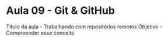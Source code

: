 # Aula 09 - Git & GitHub

Título da aula - Trabalhando com repositórios remotos
Objetivo - Compreender esse conceito
